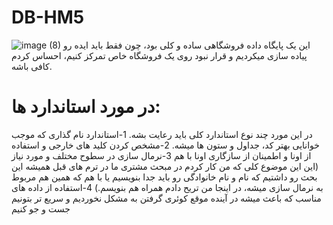 # DB-HM5
![image (8)](https://github.com/AlirezaKazemiZadeh/DB-HM5/assets/135459650/968f9e19-43a5-48ce-a80b-e30401b8741c)
این یک پایگاه داده فروشگاهی ساده و کلی بود، چون فقط باید ایده رو پیاده سازی میکردیم و قرار نبود روی یک فروشگاه خاص تمرکز کنیم، احساس کردم کافی باشه.
# در مورد استاندارد ها:
در این مورد چند نوع استاندارد کلی باید رعایت بشه.
1-استاندارد نام گذاری که موجب خوانایی بهتر کد، جداول و ستون ها میشه.
2-مشخص کردن کلید های خارجی و استفاده از اونا و اطمینان از سازگاری اونا با هم 
3-نرمال سازی در سطوح مختلف و مورد نیاز (این این موضوع کلی که من کار کردم در مبحث مشتری ما در ترم های قبل همیشه این بحث رو داشتیم که نام و نام خانوادگی رو باید جدا بنویسیم یا با هم که همین هم مربوط به نرمال سازی میشه، در اینجا من تریح دادم همراه هم بنویسم.)
4-استفاده از داده های مناسب که باعث میشه در آینده موقع کوئری گرفتن به مشکل نخوردیم و سریع تر بتونیم جست و جو کنیم
